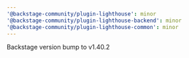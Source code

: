 ```yaml
---
'@backstage-community/plugin-lighthouse': minor
'@backstage-community/plugin-lighthouse-backend': minor
'@backstage-community/plugin-lighthouse-common': minor
---
```


Backstage version bump to v1.40.2
